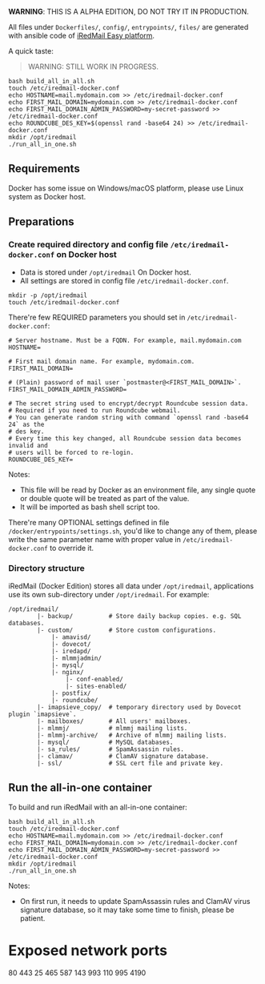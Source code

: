 __WARNING__: THIS IS A ALPHA EDITION, DO NOT TRY IT IN PRODUCTION.

All files under `Dockerfiles/`, `config/`, `entrypoints/`, `files/` are
generated with ansible code of [iRedMail Easy platform](https://www.iredmail.org/easy.html).

A quick taste:

> WARNING: STILL WORK IN PROGRESS.

```
bash build_all_in_all.sh
touch /etc/iredmail-docker.conf
echo HOSTNAME=mail.mydomain.com >> /etc/iredmail-docker.conf
echo FIRST_MAIL_DOMAIN=mydomain.com >> /etc/iredmail-docker.conf
echo FIRST_MAIL_DOMAIN_ADMIN_PASSWORD=my-secret-password >> /etc/iredmail-docker.conf
echo ROUNDCUBE_DES_KEY=$(openssl rand -base64 24) >> /etc/iredmail-docker.conf
mkdir /opt/iredmail
./run_all_in_one.sh
```

## Requirements

Docker has some issue on Windows/macOS platform, please use Linux system as
Docker host.

## Preparations

### Create required directory and config file `/etc/iredmail-docker.conf` on Docker host

- Data is stored under `/opt/iredmail` On Docker host.
- All settings are stored in config file `/etc/iredmail-docker.conf`.

```
mkdir -p /opt/iredmail
touch /etc/iredmail-docker.conf
```

There're few REQUIRED parameters you should set in `/etc/iredmail-docker.conf`:

```
# Server hostname. Must be a FQDN. For example, mail.mydomain.com
HOSTNAME=

# First mail domain name. For example, mydomain.com.
FIRST_MAIL_DOMAIN=

# (Plain) password of mail user `postmaster@<FIRST_MAIL_DOMAIN>`.
FIRST_MAIL_DOMAIN_ADMIN_PASSWORD=

# The secret string used to encrypt/decrypt Roundcube session data.
# Required if you need to run Roundcube webmail.
# You can generate random string with command `openssl rand -base64 24` as the
# des key.
# Every time this key changed, all Roundcube session data becomes invalid and
# users will be forced to re-login.
ROUNDCUBE_DES_KEY=
```

Notes:

- This file will be read by Docker as an environment file, any single quote
  or double quote will be treated as part of the value.
- It will be imported as bash shell script too.

There're many OPTIONAL settings defined in file `/docker/entrypoints/settings.sh`,
you'd like to change any of them, please write the same parameter name with
proper value in `/etc/iredmail-docker.conf` to override it.

### Directory structure

iRedMail (Docker Edition) stores all data under `/opt/iredmail`, applications
use its own sub-directory under `/opt/iredmail`. For example:

```
/opt/iredmail/
        |- backup/          # Store daily backup copies. e.g. SQL databases.
        |- custom/          # Store custom configurations.
            |- amavisd/
            |- dovecot/
            |- iredapd/
            |- mlmmjadmin/
            |- mysql/
            |- nginx/
                |- conf-enabled/
                |- sites-enabled/
            |- postfix/
            |- roundcube/
        |- imapsieve_copy/  # temporary directory used by Dovecot plugin `imapsieve`.
        |- mailboxes/       # All users' mailboxes.
        |- mlmmj/           # mlmmj mailing lists.
        |- mlmmj-archive/   # Archive of mlmmj mailing lists.
        |- mysql/           # MySQL databases.
        |- sa_rules/        # SpamAssassin rules.
        |- clamav/          # ClamAV signature database.
        |- ssl/             # SSL cert file and private key.
```

## Run the all-in-one container

To build and run iRedMail with an all-in-one container:

```shell
bash build_all_in_all.sh
touch /etc/iredmail-docker.conf
echo HOSTNAME=mail.mydomain.com >> /etc/iredmail-docker.conf
echo FIRST_MAIL_DOMAIN=mydomain.com >> /etc/iredmail-docker.conf
echo FIRST_MAIL_DOMAIN_ADMIN_PASSWORD=my-secret-password >> /etc/iredmail-docker.conf
mkdir /opt/iredmail
./run_all_in_one.sh
```

Notes:

- On first run, it needs to update SpamAssassin rules and ClamAV virus
  signature database, so it may take some time to finish, please be patient.

# Exposed network ports

80 443 25 465 587 143 993 110 995 4190
